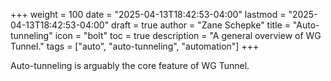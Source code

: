 +++
weight = 100
date = "2025-04-13T18:42:53-04:00"
lastmod = "2025-04-13T18:42:53-04:00"
draft = true
author = "Zane Schepke"
title = "Auto-tunneling"
icon = "bolt"
toc = true
description = "A general overview of WG Tunnel."
tags = ["auto", "auto-tunneling", "automation"]
+++

Auto-tunneling is arguably the core feature of WG Tunnel.

